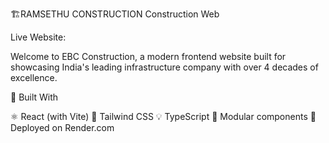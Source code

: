🏗️RAMSETHU CONSTRUCTION  Construction Web

Live Website: 

Welcome to EBC Construction, a modern frontend website built for showcasing India's leading infrastructure company with over 4 decades of excellence.

🔨 Built With

⚛️ React (with Vite)
🎨 Tailwind CSS
💡 TypeScript
🧩 Modular components
🚀 Deployed on Render.com
